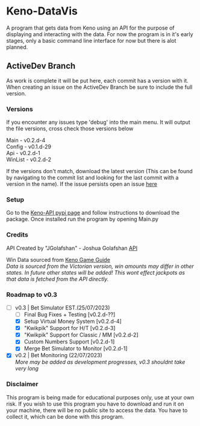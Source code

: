 # Keno-DataVis
A program that gets data from Keno using an API for the purpose of displaying and interacting with the data. For now the program is in it's early stages, only a basic command line interface for now but there is alot planned. 

## ActiveDev Branch
As work is complete it will be put here, each commit has a version with it.
When creating an issue on the ActiveDev Branch be sure to include the full version.

### Versions
If you encounter any issues type 'debug' into the main menu.
It will output the file versions, cross check those versions below

Main - v0.2.d-4\
Config - v0.1.d-29\
Api - v0.2.d-1\
WinList - v0.2.d-2

If the versions don't match, download the latest version (This can be found by navigating to the commit list and looking for the last commit with a version in the name). If the issue persists open an issue [here](https://github.com/CatotronExists/Keno-DataVis/issues)

### Setup
Go to the [Keno-API pypi page](https://pypi.org/project/kenoAPI/) and follow instructions to download the package.
Once installed run the program by opening Main.py

### Credits
API Created by "JGolafshan" - Joshua Golafshan [API](https://github.com/JGolafshan/keno-api)

Win Data sourced from [Keno Game Guide](https://www.keno.com.au/keno-pdfs/VIC_Game%20Guide.pdf)\
*Data is sourced from the Victorian version, win amounts may differ in other states. In future other states will be added! This wont effect jackpots as that data is fetched from the API directly.*

### Roadmap to v0.3
- [ ] v0.3 | Bet Simulator EST.(25/07/2023)
  - [ ] Final Bug Fixes + Testing [v0.2.d-??]
  - [x] Setup Virtual Money System [v0.2.d-4]
  - [x] "Kwikpik" Support for H/T [v0.2.d-3]
  - [x] "Kwikpik" Support for Classic / MM [v0.2.d-2]  
  - [x] Custom Numbers Support [v0.2.d-1]
  - [x] Merge Bet Simulator to Monitor [v0.2.d-1]
- [x] v0.2 | Bet Monitoring (22/07/2023)\
*More may be added as development progresses, v0.3 shouldnt take very long*

### Disclaimer
This program is being made for educational purposes only, use at your own risk.
If you wish to use this program you have to download and run it on your machine, there will be no public site to access the data. You have to collect it, which can be done with this program.